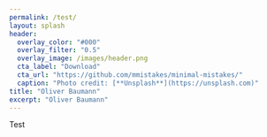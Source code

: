 ```yaml
---
permalink: /test/
layout: splash
header:
  overlay_color: "#000"
  overlay_filter: "0.5"
  overlay_image: /images/header.png
  cta_label: "Download"
  cta_url: "https://github.com/mmistakes/minimal-mistakes/"
  caption: "Photo credit: [**Unsplash**](https://unsplash.com)"
title: "Oliver Baumann"
excerpt: "Oliver Baumann"
---
```


Test
